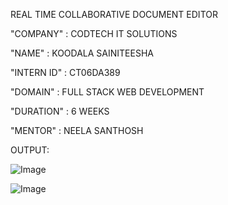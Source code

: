 REAL TIME COLLABORATIVE DOCUMENT EDITOR

"COMPANY" : CODTECH IT SOLUTIONS

"NAME" : KOODALA SAINITEESHA

"INTERN ID" : CT06DA389

"DOMAIN" : FULL STACK WEB DEVELOPMENT

"DURATION" : 6 WEEKS

"MENTOR" : NEELA SANTHOSH

OUTPUT:

![Image](https://github.com/user-attachments/assets/c037f770-5a4d-414b-952d-27d2ad0fab4a)

![Image](https://github.com/user-attachments/assets/91c77ec1-7161-4b7b-afd8-115c9b4b6c51)
